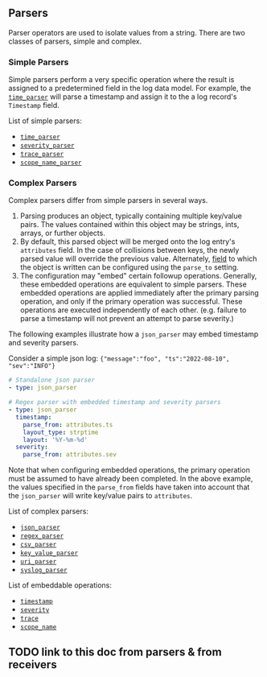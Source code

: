 ## Parsers

Parser operators are used to isolate values from a string. There are two classes of parsers, simple and complex.

### Simple Parsers

Simple parsers perform a very specific operation where the result is assigned to a predetermined field in the log data model.
For example, the [`time_parser`](../operators/time_parser.md) will parse a timestamp and assign it to the a log record's `Timestamp` field.

List of simple parsers:
- [`time_parser`](../operators/time_parser.md)
- [`severity_parser`](../operators/severity_parser.md)
- [`trace_parser`](../operators/trace_parser.md)
- [`scope_name_parser`](../operators/scope_name_parser.md)

### Complex Parsers

Complex parsers differ from simple parsers in several ways.
1. Parsing produces an object, typically containing multiple key/value pairs. The values contained within this object may be strings, ints, arrays, or further objects.
2. By default, this parsed object will be merged onto the log entry's `attributes` field. In the case of collisions between keys, the newly parsed value will override the previous value. Alternately, [field](../types/field.md) to which the object is written can be configured using the `parse_to` setting.
3. The configuration may "embed" certain followup operations. Generally, these embedded operations are equivalent to simple parsers. These embedded operations are applied immediately after the primary parsing operation, and only if the primary operation was successful. These operations are executed independently of each other. (e.g. failure to parse a timestamp will not prevent an attempt to parse severity.)

The following examples illustrate how a `json_parser` may embed timestamp and severity parsers.

Consider a simple json log: `{"message":"foo", "ts":"2022-08-10", "sev":"INFO"}`

```yaml
# Standalone json parser
- type: json_parser

# Regex parser with embedded timestamp and severity parsers
- type: json_parser
  timestamp:
    parse_from: attributes.ts
    layout_type: strptime
    layout: '%Y-%m-%d'
  severity:
    parse_from: attributes.sev
```

Note that when configuring embedded operations, the primary operation must be assumed to have already been completed. In the above example, the values specified in the `parse_from` fields have taken into account that the `json_parser` will write key/value pairs to `attributes`.

List of complex parsers:
- [`json_parser`](../operators/json_parser.md)
- [`regex_parser`](../operators/regex_parser.md)
- [`csv_parser`](../operators/csv_parser.md)
- [`key_value_parser`](../operators/key_value_parser.md)
- [`uri_parser`](../operators/uri_parser.md)
- [`syslog_parser`](../operators/syslog_parser.md)

List of embeddable operations:
- [`timestamp`](./timestamp.md)
- [`severity`](./severity.md)
- [`trace`](./trace.md)
- [`scope_name`](./scope_name.md)

## TODO link to this doc from parsers & from receivers